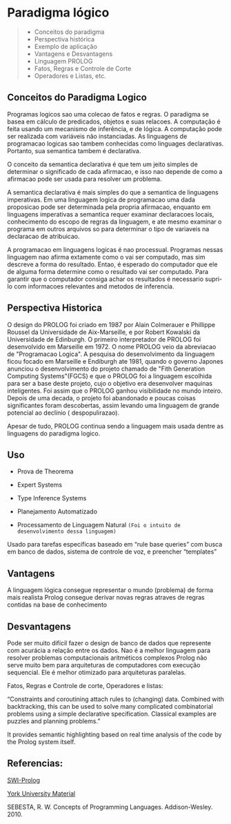  
 
# Paradigma lógico 
>  * Conceitos do paradigma
>  * Perspectiva histórica
>  * Exemplo de aplicação
>  * Vantagens e Desvantagens
>  * Linguagem PROLOG
>  * Fatos, Regras e Controle de Corte
>  * Operadores e Listas, etc.
 
## Conceitos do Paradigma Logico
Programas logicos sao uma colecao de fatos e regras. O paradigma se basea em cálculo de predicados, objetos e suas relacoes.  A computação é feita usando um mecanismo de inferência, e de lógica.  A computação pode ser realizada com variáveis não instanciadas. As linguagens de programacao  logicas sao tambem conhecidas como linguages declarativas. Portanto, sua semantica tambem é declarativa. 

O conceito da semantica declarativa é que tem um jeito simples de determinar o significado de cada afirmacao, e isso nao depende de como a afirmacao pode ser usada para resolver um problema. 

A semantica declarativa é mais simples do que a semantica de linguagens imperativas. Em uma linguagem logica de programacao uma dada proposicao pode ser determinada pela propria afirmacao, enquanto em linguagens imperativas a semantica requer examinar declaracoes locais, conhecimento do escopo de regras da linguagem, e ate mesmo examinar o programa em outros arquivos so para determinar o tipo de variaveis na declaracao de atribuicao. 

A programacao em linguagens logicas é nao processual. Programas nessas linguagem nao afirma extamente como o vai ser computado, mas sim descreve a forma do resultado. Entao, é esperado do computador que ele de alguma forma determine como o resultado vai ser computado. Para garantir que o computador consiga achar os resultados é necessario supri-lo com  informacoes relevantes and metodos de inferencia.

## Perspectiva Historica 
 
O  design do PROLOG foi criado em 1987 por Alain Colmerauer e Phillippe Roussel da Universidade de Aix-Marseille, e por Robert Kowalski da Universidade de Edinburgh. O primeiro interpretador de PROLOG foi desenvolvido em Marseille em 1972. O nome PROLOG veio da abreviacao de "Programacao Logica". A pesquisa do desenvolvimento da linguagem ficou focado em Marseille e Endiburgh ate 1981, quando o governo Japones anunciou o desenvolvimento do projeto chamado de "Fith Generation Computing Systems"(FGCS) e que o PROLOG foi a linguagem escolhida para ser a base deste projeto, cujo o objetivo era desenvolver maquinas inteligentes. Foi assim que o PROLOG ganhou visibilidade no mundo inteiro. Depois de uma decada, o projeto foi abandonado e poucas coisas significantes foram descobertas, assim levando uma linguagem de grande potencial ao declinio ( despopulirazao). 

Apesar de tudo, PROLOG continua sendo a linguagem mais usada dentre as linguagens do paradigma logico. 

## Uso 
 
* Prova de Theorema 

* Expert Systems 
* Type Inference Systems 
* Planejamento Automatizado
* Processamento de Linguagem Natural `(Foi o intuito de desenvolvimento dessa linguagem)`
 
Usado para tarefas específicas baseado em “rule base queries” com busca em banco de dados, sistema de controle de voz, e preencher “templates” 
 
## Vantagens
 
A linguagem lógica consegue representar o mundo (problema) de forma mais realista 
Prolog consegue derivar novas regras atraves de regras contidas na base de conhecimento
 
## Desvantagens

Pode ser muito difícil fazer o design de banco de dados que represente com acurácia a relação entre os dados.
Nao é a melhor linguagem para resolver problemas computacionais aritméticos complexos
Prolog não serve muito bem para arquiteturas de computadores com execução sequencial. Ele é melhor otimizado para arquiteturas paralelas. 
 
 Fatos, Regras e Controle de corte, Operadores e listas:
 
 “Constraints and coroutining attach rules to (changing) data. Combined with backtracking, this can be used to solve many complicated combinatorial problems using a simple declarative specification. Classical examples are puzzles and planning problems.”
 
It provides semantic highlighting based on real time analysis of the code by the Prolog system itself. 
 
 
## Referencias:

[SWI-Prolog](http://www.swi-prolog.org/web/)

[York University Material](http://www-users.york.ac.uk/~sjh1/courses/L334css/complete/complete2su7.html)

 SEBESTA, R. W. Concepts of Programming Languages. Addison-Wesley. 2010.  
